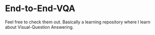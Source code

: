 # End-to-End-VQA
Feel free to check them out. Basically a learning repository where I learn about Visual-Question Answering.
